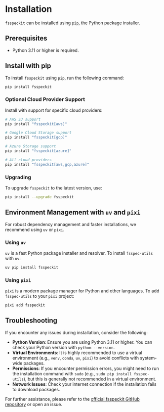 # Installation

`fsspeckit` can be installed using `pip`, the Python package installer.

## Prerequisites

- Python 3.11 or higher is required.

## Install with pip

To install `fsspeckit` using `pip`, run the following command:

```bash
pip install fsspeckit
```

### Optional Cloud Provider Support

Install with support for specific cloud providers:

```bash
# AWS S3 support
pip install "fsspeckit[aws]"

# Google Cloud Storage support
pip install "fsspeckit[gcp]"

# Azure Storage support
pip install "fsspeckit[azure]"

# All cloud providers
pip install "fsspeckit[aws,gcp,azure]"
```

### Upgrading

To upgrade `fsspeckit` to the latest version, use:

```bash
pip install --upgrade fsspeckit
```

## Environment Management with `uv` and `pixi`

For robust dependency management and faster installations, we recommend using `uv` or `pixi`.

### Using `uv`

`uv` is a fast Python package installer and resolver. To install `fsspec-utils` with `uv`:

```bash
uv pip install fsspeckit
```

### Using `pixi`

`pixi` is a modern package manager for Python and other languages. To add `fsspec-utils` to your `pixi` project:

```bash
pixi add fsspeckit
```

## Troubleshooting

If you encounter any issues during installation, consider the following:

- **Python Version**: Ensure you are using Python 3.11 or higher. You can check your Python version with `python --version`.
- **Virtual Environments**: It is highly recommended to use a virtual environment (e.g., `venv`, `conda`, `uv`, `pixi`) to avoid conflicts with system-wide packages.
- **Permissions**: If you encounter permission errors, you might need to run the installation command with `sudo` (e.g., `sudo pip install fsspec-utils`), but this is generally not recommended in a virtual environment.
- **Network Issues**: Check your internet connection if the installation fails to download packages.

For further assistance, please refer to the [official fsspeckit GitHub repository](https://github.com/legout/fsspeckit) or open an issue.